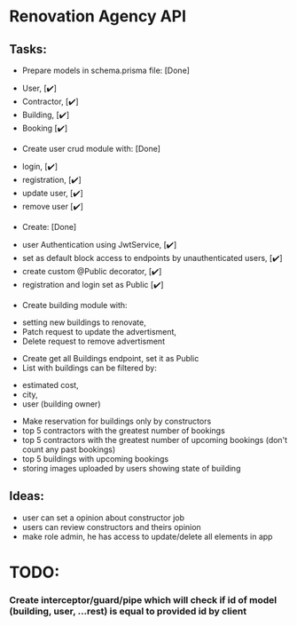 # Renovation Agency API


## Tasks:

 - Prepare models in schema.prisma file: [Done]
  * User, [✔️]
  * Contractor, [✔️]
  * Building, [✔️]
  * Booking [✔️]
 - Create user crud module with: [Done]
  * login, [✔️]
  * registration, [✔️]
  * update user, [✔️]
  * remove user [✔️]
 - Create: [Done] 
  * user Authentication using JwtService, [✔️]
  * set as default block access to endpoints by unauthenticated users, [✔️]
  * create custom @Public decorator, [✔️]
  * registration and login set as Public [✔️]

 - Create building module with:
  * setting new buildings to renovate, 
  * Patch request to update the advertisment,
  * Delete request to remove advertisment
  
 - Create get all Buildings endpoint, set it as Public
 - List with buildings can be filtered by:
  * estimated cost,
  * city,
  * user (building owner)
 - Make reservation for buildings only by constructors
 - top 5 contractors with the greatest number of bookings
 - top 5 contractors with the greatest number of upcoming bookings (don't count any past bookings)
 - top 5 buildings with upcoming bookings
 - storing images uploaded by users showing state of building
 
## Ideas:
 - user can set a opinion about constructor job
 - users can review constructors and theirs opinion
 - make role admin, he has access to update/delete all elements in app

 # TODO:
### Create interceptor/guard/pipe which will check if id of model (building, user, ...rest) is equal to provided id by client 